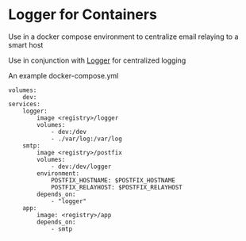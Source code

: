 # Logger for Containers

Use in a docker compose environment to centralize email relaying to a smart host

Use in conjunction with [Logger](//github.com/Cogosense/Logger) for centralized logging

An example docker-compose.yml

    volumes:
        dev:
    services:
        logger:
            image <registry>/logger
            volumes:
                - dev:/dev
                - ./var/log:/var/log
        smtp:
            image <registry>/postfix
            volumes:
                - dev:/dev/logger
            environment:
                POSTFIX_HOSTNAME: $POSTFIX_HOSTNAME
                POSTFIX_RELAYHOST: $POSTFIX_RELAYHOST
            depends_on:
                - "logger"
        app:
            image: <registry>/app
            depends_on:
                - smtp

